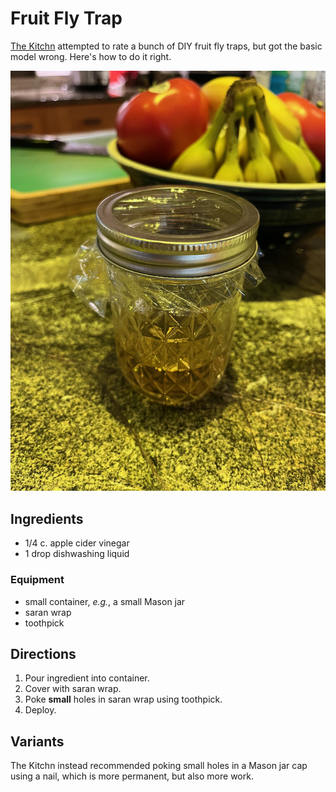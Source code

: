 [photographed]: ../indices/photographed.html

# Fruit Fly Trap

[The Kitchn](https://www.thekitchn.com/diy-fruit-fly-traps-22942130) attempted to rate a bunch of DIY fruit fly traps, but got the basic model wrong.
Here's how to do it right.

![deployed fruit fly trap](../images/trap.png)

## Ingredients

* 1/4 c. apple cider vinegar
* 1 drop dishwashing liquid

### Equipment

* small container, *e.g.*, a small Mason jar
* saran wrap
* toothpick

## Directions

1. Pour ingredient into container.
2. Cover with saran wrap.
3. Poke **small** holes in saran wrap using toothpick.
4. Deploy.

## Variants

The Kitchn instead recommended poking small holes in a Mason jar cap using a nail, which is more permanent, but also more work.
